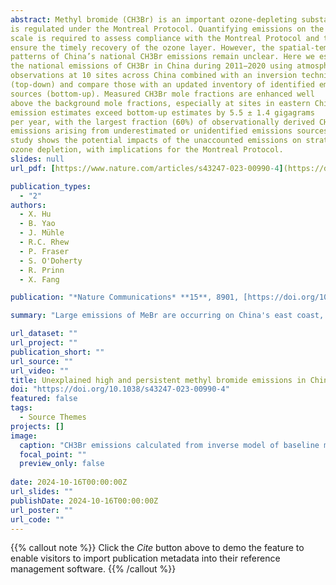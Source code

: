 ```yaml
---
abstract: Methyl bromide (CH3Br) is an important ozone-depleting substance whose use
is regulated under the Montreal Protocol. Quantifying emissions on the national
scale is required to assess compliance with the Montreal Protocol and thereby
ensure the timely recovery of the ozone layer. However, the spatial-temporal
patterns of China’s national CH3Br emissions remain unclear. Here we estimate
the national emissions of CH3Br in China during 2011−2020 using atmospheric
observations at 10 sites across China combined with an inversion technique
(top-down) and compare those with an updated inventory of identified emission
sources (bottom-up). Measured CH3Br mole fractions are enhanced well
above the background mole fractions, especially at sites in eastern China. Topdown
emission estimates exceed bottom-up estimates by 5.5 ± 1.4 gigagrams
per year, with the largest fraction (60%) of observationally derived CH3Br
emissions arising from underestimated or unidentified emissions sources. This
study shows the potential impacts of the unaccounted emissions on stratospheric
ozone depletion, with implications for the Montreal Protocol.
slides: null
url_pdf: [https://www.nature.com/articles/s43247-023-00990-4](https://doi.org/10.1038/s41467-024-53188-3  )

publication_types:
  - "2"
authors:
  - X. Hu
  - B. Yao
  - J. Mühle 
  - R.C. Rhew 
  - P. Fraser
  - S. O'Doherty
  - R. Prinn
  - X. Fang

publication: "*Nature Communications* **15**, 8901, [https://doi.org/10.1038/s43247-023-00990-4]"

summary: "Large emissions of MeBr are occurring on China's east coast, where the density of industry is located"

url_dataset: ""
url_project: ""
publication_short: ""
url_source: ""
url_video: ""
title: Unexplained high and persistent methyl bromide emissions in China
doi: "https://doi.org/10.1038/s43247-023-00990-4"
featured: false
tags:
  - Source Themes
projects: []
image:
  caption: "CH3Br emissions calculated from inverse model of baseline measurements (Fig 2 in paper) "
  focal_point: ""
  preview_only: false  
  
date: 2024-10-16T00:00:00Z  
url_slides: ""
publishDate: 2024-10-16T00:00:00Z
url_poster: ""
url_code: ""
---
```


{{% callout note %}}
Click the *Cite* button above to demo the feature to enable visitors to import publication metadata into their reference management software.
{{% /callout %}}
